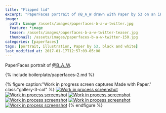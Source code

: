 ```yaml
---
title: "Flipped lid"
excerpt: "PaperFaces portrait of @B_A_W drawn with Paper by 53 on an iPad."
image: 
  path: &image /assets/images/paperfaces-b-a-w-twitter.jpg 
  feature: *image
  teaser: /assets/images/paperfaces-b-a-w-twitter-teaser.jpg
  thumbnail: /assets/images/paperfaces-b-a-w-twitter-150.jpg
categories: [paperfaces]
tags: [portrait, illustration, Paper by 53, black and white]
last_modified_at: 2017-01-17T12:57:09-05:00
---
```


PaperFaces portrait of [@B_A_W](https://twitter.com/B_A_W).

{% include boilerplate/paperfaces-2.md %}

{% figure caption:"Work in progress screen captures Made with Paper." class:"gallery-3-col" %}
[![Work in process screenshot](/assets/images/paperfaces-b-a-w-process-1-600.jpg)](/assets/images/paperfaces-b-a-w-process-1-lg.jpg) [![Work in process screenshot](/assets/images/paperfaces-b-a-w-process-2-600.jpg)](/assets/images/paperfaces-b-a-w-process-2-lg.jpg) [![Work in process screenshot](/assets/images/paperfaces-b-a-w-process-3-600.jpg)](/assets/images/paperfaces-b-a-w-process-3-lg.jpg) [![Work in process screenshot](/assets/images/paperfaces-b-a-w-process-4-600.jpg)](/assets/images/paperfaces-b-a-w-process-4-lg.jpg) [![Work in process screenshot](/assets/images/paperfaces-b-a-w-process-5-600.jpg)](/assets/images/paperfaces-b-a-w-process-5-lg.jpg) [![Work in process screenshot](/assets/images/paperfaces-b-a-w-process-6-600.jpg)](/assets/images/paperfaces-b-a-w-process-6-lg.jpg)
{% endfigure %}
